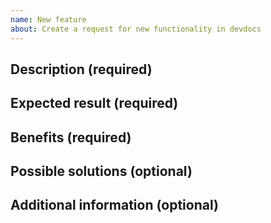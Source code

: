 ```yaml
---
name: New feature
about: Create a request for new functionality in devdocs
---
```


## Description (required)

<!-- Describe the feature you want added to devdocs -->

## Expected result (required)

<!-- When this feature is implemented, what is the expected result/behavior? -->

## Benefits (required)

<!-- How does this feature improve the devdocs experience? -->

## Possible solutions (optional)

<!-- What would a solution for this issue look like? -->

## Additional information (optional)

<!-- What other information can you provide about this feature? -->

<!--
Thank you for taking the time to report this issue!
GitHub Issues should only be created for problems/topics related to this project's codebase.

Before submitting this issue, please make sure you are complying with our Code of Conduct:
https://github.com/magento/devdocs/blob/develop/.github/CODE_OF_CONDUCT.md

Issues that do not comply with our Code of Conduct or do not contain enough information may be closed at the maintainers' discretion.

Feel free to remove this section before creating this issue.
-->

